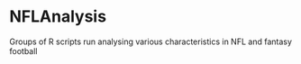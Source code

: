 NFLAnalysis
===========

Groups of R scripts run analysing various characteristics in NFL and fantasy football 
